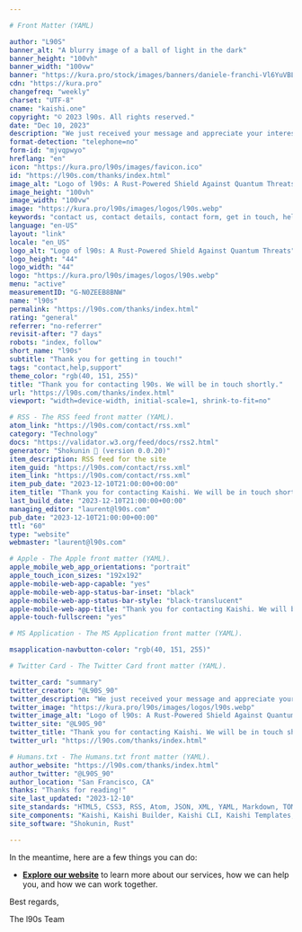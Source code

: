 ```yaml
---

# Front Matter (YAML)

author: "L90S"
banner_alt: "A blurry image of a ball of light in the dark"
banner_height: "100vh"
banner_width: "100vw"
banner: "https://kura.pro/stock/images/banners/daniele-franchi-Vl6YuVBLEys.webp"
cdn: "https://kura.pro"
changefreq: "weekly"
charset: "UTF-8"
cname: "kaishi.one"
copyright: "© 2023 l90s. All rights reserved."
date: "Dec 10, 2023"
description: "We just received your message and appreciate your interest and query. We are working on your request and will get in touch as soon as possible."
format-detection: "telephone=no"
form-id: "mjvqpwyo"
hreflang: "en"
icon: "https://kura.pro/l90s/images/favicon.ico"
id: "https://l90s.com/thanks/index.html"
image_alt: "Logo of l90s: A Rust-Powered Shield Against Quantum Threats"
image_height: "100vh"
image_width: "100vw"
image: "https://kura.pro/l90s/images/logos/l90s.webp"
keywords: "contact us, contact details, contact form, get in touch, help center, reach out, technical support"
language: "en-US"
layout: "link"
locale: "en_US"
logo_alt: "Logo of l90s: A Rust-Powered Shield Against Quantum Threats"
logo_height: "44"
logo_width: "44"
logo: "https://kura.pro/l90s/images/logos/l90s.webp"
menu: "active"
measurementID: "G-N0ZEEB8BNW"
name: "l90s"
permalink: "https://l90s.com/thanks/index.html"
rating: "general"
referrer: "no-referrer"
revisit-after: "7 days"
robots: "index, follow"
short_name: "l90s"
subtitle: "Thank you for getting in touch!"
tags: "contact,help,support"
theme_color: "rgb(40, 151, 255)"
title: "Thank you for contacting l90s. We will be in touch shortly."
url: "https://l90s.com/thanks/index.html"
viewport: "width=device-width, initial-scale=1, shrink-to-fit=no"

# RSS - The RSS feed front matter (YAML).
atom_link: "https://l90s.com/contact/rss.xml"
category: "Technology"
docs: "https://validator.w3.org/feed/docs/rss2.html"
generator: "Shokunin 🦀 (version 0.0.20)"
item_description: RSS feed for the site
item_guid: "https://l90s.com/contact/rss.xml"
item_link: "https://l90s.com/contact/rss.xml"
item_pub_date: "2023-12-10T21:00:00+00:00"
item_title: "Thank you for contacting Kaishi. We will be in touch shortly."
last_build_date: "2023-12-10T21:00:00+00:00"
managing_editor: "laurent@l90s.com"
pub_date: "2023-12-10T21:00:00+00:00"
ttl: "60"
type: "website"
webmaster: "laurent@l90s.com"

# Apple - The Apple front matter (YAML).
apple_mobile_web_app_orientations: "portrait"
apple_touch_icon_sizes: "192x192"
apple-mobile-web-app-capable: "yes"
apple-mobile-web-app-status-bar-inset: "black"
apple-mobile-web-app-status-bar-style: "black-translucent"
apple-mobile-web-app-title: "Thank you for contacting Kaishi. We will be in touch shortly."
apple-touch-fullscreen: "yes"

# MS Application - The MS Application front matter (YAML).

msapplication-navbutton-color: "rgb(40, 151, 255)"

# Twitter Card - The Twitter Card front matter (YAML).

twitter_card: "summary"
twitter_creator: "@L90S_90"
twitter_description: "We just received your message and appreciate your interest and query. We are working on your request and will get in touch as soon as possible."
twitter_image: "https://kura.pro/l90s/images/logos/l90s.webp"
twitter_image_alt: "Logo of l90s: A Rust-Powered Shield Against Quantum Threats"
twitter_site: "@L90S_90"
twitter_title: "Thank you for contacting Kaishi. We will be in touch shortly."
twitter_url: "https://l90s.com/thanks/index.html"

# Humans.txt - The Humans.txt front matter (YAML).
author_website: "https://l90s.com/thanks/index.html"
author_twitter: "@L90S_90"
author_location: "San Francisco, CA"
thanks: "Thanks for reading!"
site_last_updated: "2023-12-10"
site_standards: "HTML5, CSS3, RSS, Atom, JSON, XML, YAML, Markdown, TOML"
site_components: "Kaishi, Kaishi Builder, Kaishi CLI, Kaishi Templates, Kaishi Themes"
site_software: "Shokunin, Rust"

---
```


In the meantime, here are a few things you can do:

- [**Explore our website**](/) to learn more about our services, how we can
  help you, and how we can work together.

Best regards,

The l90s Team
